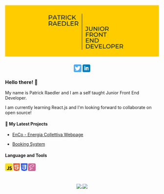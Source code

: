 # [![Header](https://github.com/Readpato/Readpato/blob/main/PatrickRaedler-JuniorDevHeader.png "Header")](https://github.com/Readpato)

<p align="center">
<a href="https://twitter.com/patoraedler"><img height="25" src="https://github.com/Readpato/Readpato/blob/main/twitter.png" align="center"></a> <a href="https://www.linkedin.com/in/patrickraedler/"><img height="25" src="https://github.com/Readpato/Readpato/blob/main/linkedin.png" align="center"></a>
</p>

### Hello there! 👋

My name is Patrick Raedler and I am a self taught Junior Front End Developer.

I am currently learning React.js and I'm looking forward to collaborate on open source!

<h4>📕 My Latest Projects</h4>

- <a href="https://github.com/Readpato/EnCoWebPage">EnCo - Energia Collettiva Webpage</a>


- <a href="https://github.com/Readpato/bookingSystem">Booking System</a>

<h4>Language and Tools</h4>
<p align="left">
<img height="25" src="https://github.com/Readpato/Readpato/blob/main/javascript.svg" align="center"><img height="25" src="https://github.com/Readpato/Readpato/blob/main/html5.svg" align="center"><img height="25" src="https://github.com/Readpato/Readpato/blob/main/css3.svg" align="center"><img height="25" src="https://github.com/Readpato/Readpato/blob/main/sass.svg" align="center">
</p>

#

<p align="center">
<a href="https://github.com/Readpato">
  <img align="center" src="https://github-readme-stats.vercel.app/api?username=readpato&count_private=true&theme=gruvbox&show_icons=true&hide=issues,contribs" />
</a><a href="https://github.com/Readpato">
  <img align="center" src="https://github-readme-stats.vercel.app/api/top-langs/?username=readpato&layout=compact&theme=gruvbox&show_icons=true" />
</a>
  <p>
    
